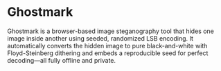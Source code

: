 # Ghostmark
Ghostmark is a browser-based image steganography tool that hides one image inside another using seeded, randomized LSB encoding. It automatically converts the hidden image to pure black-and-white with Floyd-Steinberg dithering and embeds a reproducible seed for perfect decoding—all fully offline and private.
